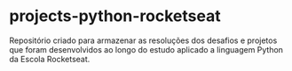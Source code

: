 # projects-python-rocketseat
Repositório criado para armazenar as resoluções dos desafios e projetos que foram desenvolvidos ao longo do estudo aplicado a linguagem Python da Escola Rocketseat.
